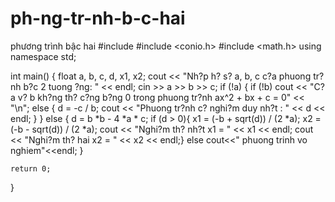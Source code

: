 # ph-ng-tr-nh-b-c-hai
phương trình bậc hai
#include <iostream>
#include <conio.h>
#include <math.h>
using namespace std;

int main()
{
	float a, b, c, d, x1, x2;
	cout << "Nh?p h? s? a, b, c c?a phuong tr?nh b?c 2 tuong ?ng: " << endl;
	cin >> a >> b >> c;
	if (!a)
	{
		if (!b)
			cout << "C? a v? b kh?ng th? c?ng b?ng 0 trong phuong tr?nh ax^2 + bx + c = 0" << "\n";
		else
		{
			d = -c / b;
			cout << "Phuong tr?nh c? nghi?m duy nh?t : " << d << endl;
		}
	}
	else
	{
		d = b *b - 4 *a * c;
		if (d > 0){
			x1 = (-b + sqrt(d)) / (2 *a);
		x2 = (-b - sqrt(d)) / (2 *a);
		cout << "Nghi?m th? nh?t x1 = " << x1 << endl;
		cout << "Nghi?m th? hai x2 = " << x2 << endl;}
		else cout<<" phuong trinh vo nghiem"<<endl;
	}

	
	return 0;
}
